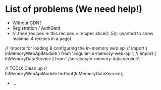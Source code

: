 # List of problems (We need help!)

- Without CDN?
- Registration / AuthGard
- // .then(recipes => this.recipes = recipes.slice(1, 5)); (wanted to show maximal 4 recipes in a page)

// Imports for loading & configuring the in-memory web api
// import { InMemoryWebApiModule } from 'angular-in-memory-web-api';
// import { InMemoryDataService } from './services/in-memory-data.service';

// TODO: Clean up
// InMemoryWebApiModule.forRoot(InMemoryDataService),

- ...
